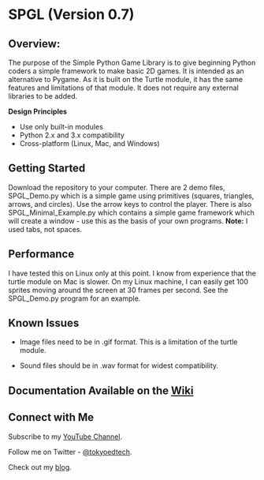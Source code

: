 
# SPGL (Version 0.7)

## Overview:

The purpose of the Simple Python Game Library is to give beginning Python coders a simple framework to make basic 2D games.  It is intended as an alternative to Pygame. As it is built on the Turtle module, it has the same features and limitations of that module. It does not require any external libraries to be added.

**Design Principles**

 - Use only built-in modules
 - Python 2.x and 3.x compatibility
 - Cross-platform (Linux, Mac, and Windows)

## Getting Started
Download the repository to your computer.  There are 2 demo files, SPGL_Demo.py which is a simple game using primitives (squares, triangles, arrows, and circles).  Use the arrow keys to control the player.  There is also SPGL_Minimal_Example.py which contains a simple game framework which will create a window - use this as the basis of your own programs. **Note:** I used tabs, not spaces.  

## Performance

I have tested this on Linux only at this point.  I know from experience that the turtle module on Mac is slower.  On my Linux machine, I can easily get 100 sprites moving around the screen at 30 frames per second. See the SPGL_Demo.py program for an example.

## Known Issues

 - Image files need to be in .gif format.  This is a limitation of the turtle module.

 - Sound files should be in .wav format for widest compatibility.

## Documentation Available on the [Wiki](https://github.com/wynand1004/SPGL/wiki)

## Connect with Me

Subscribe to my [YouTube Channel](https://www.youtube.com/channel/UC2vm-0XX5RkWCXWwtBZGOXg).

Follow me on Twitter - [@tokyoedtech](https://twitter.com/tokyoedtech).

Check out my [blog](http://www.christianthompson.com/).
